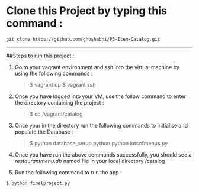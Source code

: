 # Clone this Project by typing this command :
    git clone https://github.com/ghoshabhi/P3-Item-Catalog.git

---------

##Steps to run this project :

1) Go to your vagrant environment and ssh into the virtual machine by using the following commands :

	>$ vagrant up
	>$ vagrant ssh

2) Once you have logged into your VM, use the follow command to enter the directory containing the project :
	
	> $ cd /vagrant/catalog

3) Once your in the directory run the following commands to initialise and populate the Database :
	
	>$ python database_setup.python
	> python lotsofmenus.py
	
4) Once you have run the above commands successfully, you should see a *restaurantmenu.db* named file in your local directory /catalog


5) Run the following command to run the app :

```sh
$ python finalproject.py
```
